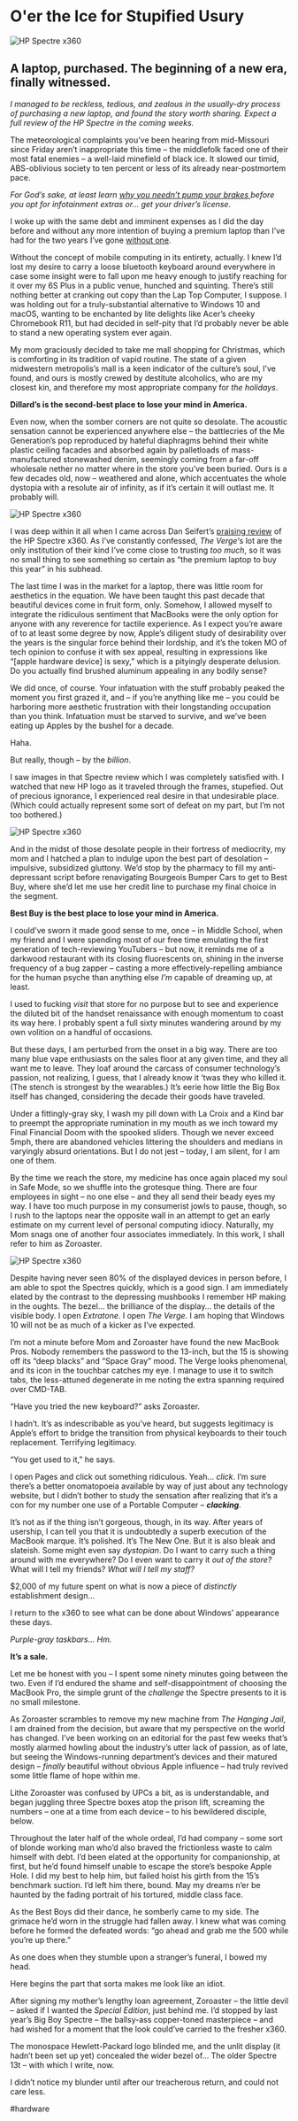 # O'er the Ice for Stupified Usury

![HP Spectre x360](https://i.snap.as/DlQZXor.jpg)

## A laptop, purchased. The beginning of a new era, finally witnessed.

*I managed to be reckless, tedious, and zealous in the usually-dry process of purchasing a new laptop, and found the story worth sharing. Expect a full review of the HP Spectre in the coming weeks.*

The meteorological complaints you’ve been hearing from mid-Missouri since Friday aren’t inappropriate this time – the middlefolk faced one of their most fatal enemies – a well-laid minefield of black ice. It slowed our timid, ABS-oblivious society to ten percent or less of its already near-postmortem pace.

*For God’s sake, at least learn [why you needn’t pump your brakes ](http://web.archive.org/web/20161224044948/http://auto.howstuffworks.com/auto-parts/brakes/brake-types/anti-lock-brake.htm)before you opt for infotainment extras or… get your driver’s license.*

I woke up with the same debt and imminent expenses as I did the day before and without any more intention of buying a premium laptop than I’ve had for the two years I’ve gone [without one](http://web.archive.org/web/20161224044948/http://www.extratone.com/tech/ios10/).

Without the concept of mobile computing in its entirety, actually. I knew I’d lost my desire to carry a loose bluetooth keyboard around everywhere in case some insight were to fall upon me heavy enough to justify reaching for it over my 6S Plus in a public venue, hunched and squinting. There’s still nothing better at cranking out copy than the Lap Top Computer, I suppose. I was holding out for a truly-substantial alternative to Windows 10 and macOS, wanting to be enchanted by lite delights like Acer’s cheeky Chromebook R11, but had decided in self-pity that I’d probably never be able to stand a new operating system ever again.

My mom graciously decided to take me mall shopping for Christmas, which is comforting in its tradition of vapid routine. The state of a given midwestern metropolis’s mall is a keen indicator of the culture’s soul, I’ve found, and ours is mostly crewed by destitute alcoholics, who are my closest kin, and therefore my most appropriate company for *the holidays*.

**Dillard’s is the second-best place to lose your mind in America.**

Even now, when the somber corners are not quite so desolate. The acoustic sensation cannot be experienced anywhere else – the battlecries of the Me Generation’s pop reproduced by hateful diaphragms behind their white plastic ceiling facades and absorbed again by palletloads of mass-manufactured stonewashed denim, seemingly coming from a far-off wholesale nether no matter where in the store you’ve been buried. Ours is a few decades old, now – weathered and alone, which accentuates the whole dystopia with a resolute air of infinity, as if it’s certain it will outlast me. It probably will.

![HP Spectre x360](https://i.snap.as/ggT8UR5.jpg)

I was deep within it all when I came across Dan Seifert’s [praising review](http://web.archive.org/web/20161224044948/http://www.theverge.com/2016/12/12/13914962/hp-spectre-x360-review-2016-laptop) of the HP Spectre x360. As I’ve constantly confessed, *The Verge*‘s lot are the only institution of their kind I’ve come close to trusting *too much*, so it was no small thing to see something so certain as “the premium laptop to buy this year” in his subhead.

The last time I was in the market for a laptop, there was little room for aesthetics in the equation. We have been taught this past decade that beautiful devices come in fruit form, only. Somehow, I allowed myself to integrate the ridiculous sentiment that MacBooks were the only option for anyone with any reverence for tactile experience. As I expect you’re aware of to at least some degree by now, Apple’s diligent study of desirability over the years is the singular force behind their lordship, and it’s the token MO of tech opinion to confuse it with sex appeal, resulting in expressions like “[apple hardware device] is sexy,” which is a pityingly desperate delusion. Do you actually find brushed aluminum appealing in any bodily sense?

We did once, of course. Your infatuation with the stuff probably peaked the moment you first grazed it, and – if you’re anything like me – you could be harboring more aesthetic frustration with their longstanding occupation than you think. Infatuation must be starved to survive, and we’ve been eating up Apples by the bushel for a decade.

Haha.

But really, though – by the *billion*.

I saw images in that Spectre review which I was completely satisfied with. I watched that new HP logo as it traveled through the frames, stupefied. Out of precious ignorance, I experienced real desire in that undesirable place. (Which could actually represent some sort of defeat on my part, but I’m not too bothered.)

![HP Spectre x360](https://i.snap.as/wcEdRy2.jpg)

And in the midst of those desolate people in their fortress of mediocrity, my mom and I hatched a plan to indulge upon the best part of desolation – impulsive, subsidized gluttony. We’d stop by the pharmacy to fill my anti-depressant script before renavigating Bourgeois Bumper Cars to get to Best Buy, where she’d let me use her credit line to purchase my final choice in the segment.

**Best Buy is the best place to lose your mind in America.**

I could’ve sworn it made good sense to me, once – in Middle School, when my friend and I were spending most of our free time emulating the first generation of tech-reviewing YouTubers – but now, it reminds me of a darkwood restaurant with its closing fluorescents on, shining in the inverse frequency of a bug zapper – casting a more effectively-repelling ambiance for the human psyche than anything else *I’m* capable of dreaming up, at least.

I used to fucking *visit* that store for no purpose but to see and experience the diluted bit of the handset renaissance with enough momentum to coast its way here. I probably spent a full sixty minutes wandering around by my own volition on a handful of occasions.

But these days, I am perturbed from the onset in a big way. There are too many blue vape enthusiasts on the sales floor at any given time, and they all want me to leave. They loaf around the carcass of consumer technology’s passion, not realizing, I guess, that I already know it ’twas they who killed it. (The stench is strongest by the wearables.) It’s eerie how little the Big Box itself has changed, considering the decade their goods have traveled.

Under a fittingly-gray sky, I wash my pill down with La Croix and a Kind bar to preempt the appropriate rumination in my mouth as we inch toward my Final Financial Doom with the spooked sliders. Though we never exceed 5mph, there are abandoned vehicles littering the shoulders and medians in varyingly absurd orientations. But I do not jest – today, I am silent, for I am one of them.

By the time we reach the store, my medicine has once again placed my soul in Safe Mode, so we shuffle into the grotesque thing. There are four employees in sight – no one else – and they all send their beady eyes my way. I have too much purpose in my consumerist jowls to pause, though, so I rush to the laptops near the opposite wall in an attempt to get an early estimate on my current level of personal computing idiocy. Naturally, my Mom snags one of another four associates immediately. In this work, I shall refer to him as Zoroaster.

![HP Spectre x360](https://i.snap.as/pCbk7GB.jpg)

Despite having never seen 80% of the displayed devices in person before, I am able to spot the Spectres quickly, which is a good sign. I am immediately elated by the contrast to the depressing mushbooks I remember HP making in the oughts. The bezel… the brilliance of the display… the details of the visible body. I open *Extratone*. I open *The Verge*. I am hoping that Windows 10 will not be as much of a kicker as I’ve expected.

I’m not a minute before Mom and Zoroaster have found the new MacBook Pros. Nobody remembers the password to the 13-inch, but the 15 is showing off its “deep blacks” and “Space Gray” mood. The Verge looks phenomenal, and its icon in the touchbar catches my eye. I manage to use it to switch tabs, the less-attuned degenerate in me noting the extra spanning required over CMD-TAB.

“Have you tried the new keyboard?” asks Zoroaster.

I hadn’t. It’s as indescribable as you’ve heard, but suggests legitimacy is Apple’s effort to bridge the transition from physical keyboards to their touch replacement. Terrifying legitimacy.

“You get used to it,” he says.

I open Pages and click out something ridiculous. Yeah… *click*. I’m sure there’s a better onomatopoeia available by way of just about any technology website, but I didn’t bother to study the sensation after realizing that it’s a con for my number one use of a Portable Computer – ***clacking***.

It’s not as if the thing isn’t gorgeous, though, in its way. After years of usership, I can tell you that it is undoubtedly a superb execution of the MacBook marque. It’s polished. It’s The New One. But it is also bleak and slateish. Some might even say *dystopian*. Do I want to carry such a thing around with me everywhere? Do I even want to carry it *out of the store?* What will I tell my friends? *What will I tell my staff?*

$2,000 of my future spent on what is now a piece of *distinctly* establishment design…

I return to the x360 to see what can be done about Windows’ appearance these days.

*Purple-gray taskbars… Hm.* 

**It’s a sale.**

Let me be honest with you – I spent some ninety minutes going between the two. Even if I’d endured the shame and self-disappointment of choosing the MacBook Pro, the simple grunt of the *challenge* the Spectre presents to it is no small milestone.

As Zoroaster scrambles to remove my new machine from *The Hanging Jail*, I am drained from the decision, but aware that my perspective on the world has changed. I’ve been working on an editorial for the past few weeks that’s mostly alarmed howling about the industry’s utter lack of passion, as of late, but seeing the Windows-running department’s devices and their matured design – *finally* beautiful without obvious Apple influence – had truly revived some little flame of hope within me.

Lithe Zoroaster was confused by UPCs a bit, as is understandable, and began juggling three Spectre boxes atop the prison lift, screaming the numbers – one at a time from each device – to his bewildered disciple, below.

Throughout the later half of the whole ordeal, I’d had company – some sort of blonde working man who’d also braved the frictionless waste to calm himself with debt. I’d been elated at the opportunity for companionship, at first, but he’d found himself unable to escape the store’s bespoke Apple Hole. I did my best to help him, but failed hoist his girth from the 15’s benchmark suction. I’d left him there, bound. May my dreams n’er be haunted by the fading portrait of his tortured, middle class face.

As the Best Boys did their dance, he somberly came to my side. The grimace he’d worn in the struggle had fallen away. I knew what was coming before he formed the defeated words: “go ahead and grab me the 500 while you’re up there.”

As one does when they stumble upon a stranger’s funeral, I bowed my head.

Here begins the part that sorta makes me look like an idiot.

After signing my mother’s lengthy loan agreement, Zoroaster – the little devil – asked if I wanted the *Special Edition*, just behind me. I’d stopped by last year’s Big Boy Spectre – the ballsy-ass copper-toned masterpiece – and had wished for a moment that the look could’ve carried to the fresher x360.

The monospace Hewlett-Packard logo blinded me, and the unlit display (it hadn’t been set up yet) concealed the wider bezel of… The older Spectre 13t – with which I write, now.

I didn’t notice my blunder until after our treacherous return, and could not care less.

#hardware